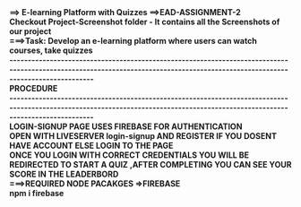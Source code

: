 <div><b>==> E-learning Platform with Quizzes ==>EAD-ASSIGNMENT-2</b></div>

<div><b>Checkout Project-Screenshot folder - It contains all the Screenshots of our project<b></div>

<div>===>Task: Develop an e-learning platform where users can watch courses, take quizzes</div>
<div>-------------------------------------------------------------------------------------------------------------------------------------------------------------------------------</div>
PROCEDURE
<div>-------------------------------------------------------------------------------------------------------------------------------------------------------------------------------</div>
<div>LOGIN-SIGNUP PAGE USES FIREBASE FOR AUTHENTICATION </div>

<div>OPEN WITH LIVESERVER login-signup AND REGISTER IF YOU DOSENT HAVE ACCOUNT ELSE LOGIN TO THE PAGE</div>

<div>ONCE YOU LOGIN WITH CORRECT CREDENTIALS YOU WILL BE REDIRECTED TO START A QUIZ ,AFTER COMPLETING YOU CAN SEE YOUR SCORE IN THE LEADERBORD</div>

<div>===>REQUIRED NODE PACAKGES =>FIREBASE</div>
<div>npm i firebase</div>
